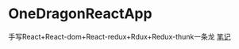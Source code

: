 # OneDragonReactApp
手写React+React-dom+React-redux+Rdux+Redux-thunk一条龙
[笔记](https://github.com/LTBLwhz/OneDragonReactApp/issues)